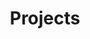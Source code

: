 ---
layout: page
title: Projects
page_order: 1
has_children: true
description: Projects

parent: Overview
--- 